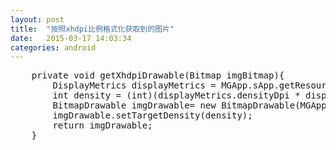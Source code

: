 ```yaml
---
layout: post
title:  "按照xhdpi比例格式化获取到的图片"
date:   2015-03-17 14:03:34
categories: android
---
```

<pre class="brush: java; title: '按照xhdpi比例格式化获取到的图片'">
	private void getXhdpiDrawable(Bitmap imgBitmap){
        DisplayMetrics displayMetrics = MGApp.sApp.getResources().getDisplayMetrics();
        int density = (int)(displayMetrics.densityDpi * displayMetrics.density /2);
        BitmapDrawable imgDrawable= new BitmapDrawable(MGApp.sApp.getResources(),imgBitmap);
        imgDrawable.setTargetDensity(density);
        return imgDrawable;
    }
</pre>

<link rel="stylesheet" type="text/css" media="all" href="http://www.alloyteam.com/wp-includes/syntaxhighlighter/styles/shCoreDefault.css" />
<script src="http://apps.bdimg.com/libs/SyntaxHighlighter/3.0.83/scripts/shCore.js"></script>
<script src="http://apps.bdimg.com/libs/SyntaxHighlighter/3.0.83/scripts/shAutoloader.min.js"></script>
<script>function path(){var b=arguments,a=[];for(var c=0;c<b.length;c++){a.push(b[c].replace("@","http://apps.bdimg.com/libs/SyntaxHighlighter/3.0.83/scripts/"))}return a}SyntaxHighlighter.autoloader.apply(null,path("applescript            @shBrushAppleScript.js","actionscript3 as3      @shBrushAS3.js","bash shell             @shBrushBash.js","coldfusion cf          @shBrushColdFusion.js","cpp c                  @shBrushCpp.js","c# c-sharp csharp      @shBrushCSharp.js","css                    @shBrushCss.js","delphi pascal          @shBrushDelphi.js","diff patch pas         @shBrushDiff.js","erl erlang             @shBrushErlang.js","groovy                 @shBrushGroovy.js","java                   @shBrushJava.js","jfx javafx             @shBrushJavaFX.js","js jscript javascript  @shBrushJScript.js","perl pl                @shBrushPerl.js","php                    @shBrushPhp.js","text plain             @shBrushPlain.js","py python              @shBrushPython.js","ruby rails ror rb      @shBrushRuby.js","sass scss              @shBrushSass.js","scala                  @shBrushScala.js","sql                    @shBrushSql.js","vb vbnet               @shBrushVb.js","xml xhtml xslt html    @shBrushXml.js"));SyntaxHighlighter.all();</script>
